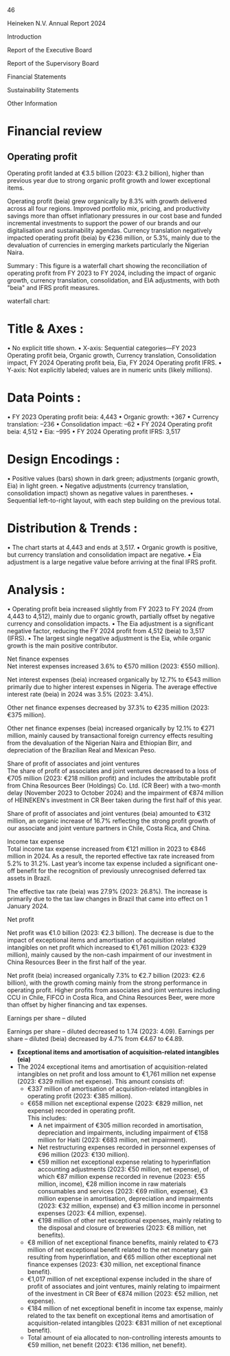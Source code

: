 46

Heineken N.V.
Annual Report 2024

Introduction

Report of the Executive Board

Report of the Supervisory Board

Financial Statements

Sustainability Statements

Other Information <!-- text, from page 0 (l=-0.000,t=0.008,r=0.060,b=0.987), with ID 01963ace-df78-4cf1-b5ac-6698dedce41d -->

# Financial review

## Operating profit

Operating profit landed at €3.5 billion (2023: €3.2 billion), higher than previous year due to strong organic profit growth and lower exceptional items. <!-- text, from page 0 (l=0.071,t=0.024,r=0.510,b=0.147), with ID 2b0d799c-9df6-442b-87ec-5eef7a368cc2 -->

Operating profit (beia) grew organically by 8.3% with growth delivered across all four regions. Improved portfolio mix, pricing, and productivity savings more than offset inflationary pressures in our cost base and funded incremental investments to support the power of our brands and our digitalisation and sustainability agendas. Currency translation negatively impacted operating profit (beia) by €236 million, or 5.3%, mainly due to the devaluation of currencies in emerging markets particularly the Nigerian Naira. <!-- text, from page 0 (l=0.073,t=0.151,r=0.519,b=0.251), with ID 3eff52cf-2057-45ad-b997-57c90252ff90 -->

Summary : This figure is a waterfall chart showing the reconciliation of operating profit from FY 2023 to FY 2024, including the impact of organic growth, currency translation, consolidation, and EIA adjustments, with both "beia" and IFRS profit measures.

waterfall chart:
# Title & Axes :
  • No explicit title shown.
  • X-axis: Sequential categories—FY 2023 Operating profit beia, Organic growth, Currency translation, Consolidation impact, FY 2024 Operating profit beia, Eia, FY 2024 Operating profit IFRS.
  • Y-axis: Not explicitly labeled; values are in numeric units (likely millions).

# Data Points :
  • FY 2023 Operating profit beia: 4,443
  • Organic growth: +367
  • Currency translation: –236
  • Consolidation impact: –62
  • FY 2024 Operating profit beia: 4,512
  • Eia: –995
  • FY 2024 Operating profit IFRS: 3,517

# Design Encodings :
  • Positive values (bars) shown in dark green; adjustments (organic growth, Eia) in light green.
  • Negative adjustments (currency translation, consolidation impact) shown as negative values in parentheses.
  • Sequential left-to-right layout, with each step building on the previous total.

# Distribution & Trends :
  • The chart starts at 4,443 and ends at 3,517.
  • Organic growth is positive, but currency translation and consolidation impact are negative.
  • Eia adjustment is a large negative value before arriving at the final IFRS profit.

# Analysis :
  • Operating profit beia increased slightly from FY 2023 to FY 2024 (from 4,443 to 4,512), mainly due to organic growth, partially offset by negative currency and consolidation impacts.
  • The Eia adjustment is a significant negative factor, reducing the FY 2024 profit from 4,512 (beia) to 3,517 (IFRS).
  • The largest single negative adjustment is the Eia, while organic growth is the main positive contributor. <!-- figure, from page 0 (l=0.085,t=0.283,r=0.513,b=0.430), with ID bb19c3e5-c4e5-469c-8819-503536462c0f -->

Net finance expenses  
Net interest expenses increased 3.6% to €570 million (2023: €550 million).

Net interest expenses (beia) increased organically by 12.7% to €543 million primarily due to higher interest expenses in Nigeria. The average effective interest rate (beia) in 2024 was 3.5% (2023: 3.4%). <!-- text, from page 0 (l=0.074,t=0.441,r=0.513,b=0.540), with ID e134b9c2-f01b-4f26-b718-498a493229c4 -->

Other net finance expenses decreased by 37.3% to €235 million (2023: €375 million). <!-- text, from page 0 (l=0.075,t=0.543,r=0.429,b=0.570), with ID c3b3e49c-215c-494a-9dd6-782ba6b10375 -->

Other net finance expenses (beia) increased organically by 12.1% to €271 million, mainly caused by transactional foreign currency effects resulting from the devaluation of the Nigerian Naira and Ethiopian Birr, and depreciation of the Brazilian Real and Mexican Peso. <!-- text, from page 0 (l=0.074,t=0.572,r=0.522,b=0.635), with ID 2ceb077d-d378-44af-8290-a2f7e45f905c -->

Share of profit of associates and joint ventures  
The share of profit of associates and joint ventures decreased to a loss of €705 million (2023: €218 million profit) and includes the attributable profit from China Resources Beer (Holdings) Co. Ltd. (CR Beer) with a two-month delay (November 2023 to October 2024) and the impairment of €874 million of HEINEKEN's investment in CR Beer taken during the first half of this year. <!-- text, from page 0 (l=0.073,t=0.642,r=0.514,b=0.749), with ID 9a81cf0e-3e15-41aa-88c6-7785e27143ae -->

Share of profit of associates and joint ventures (beia) amounted to €312 million, an organic increase of 16.7% reflecting the strong profit growth of our associate and joint venture partners in Chile, Costa Rica, and China. <!-- text, from page 0 (l=0.074,t=0.751,r=0.523,b=0.798), with ID 6758cc13-8246-4ad3-975a-bed495751e86 -->

Income tax expense  
Total income tax expense increased from €121 million in 2023 to €846 million in 2024. As a result, the reported effective tax rate increased from 5.2% to 31.2%. Last year’s income tax expense included a significant one-off benefit for the recognition of previously unrecognised deferred tax assets in Brazil. <!-- text, from page 0 (l=0.074,t=0.804,r=0.497,b=0.893), with ID 9b9b9e6a-46c5-4cd0-b137-f1e672814a8a -->

The effective tax rate (beia) was 27.9% (2023: 26.8%). The increase is primarily due to the tax law changes in Brazil that came into effect on 1 January 2024. <!-- text, from page 0 (l=0.074,t=0.895,r=0.515,b=0.939), with ID da586523-fd64-4804-ac90-5db66af5cd0c -->

Net profit

Net profit was €1.0 billion (2023: €2.3 billion). The decrease is due to the impact of exceptional items and amortisation of acquisition related intangibles on net profit which increased to €1,761 million (2023: €329 million), mainly caused by the non-cash impairment of our investment in China Resources Beer in the first half of the year. <!-- text, from page 0 (l=0.527,t=0.074,r=0.967,b=0.183), with ID 376906b5-516b-4a52-8b26-6ab0c18ce67e -->

Net profit (beia) increased organically 7.3% to €2.7 billion (2023: €2.6 billion), with the growth coming mainly from the strong performance in operating profit. Higher profits from associates and joint ventures including CCU in Chile, FIFCO in Costa Rica, and China Resources Beer, were more than offset by higher financing and tax expenses. <!-- text, from page 0 (l=0.528,t=0.188,r=0.976,b=0.267), with ID 05757e56-b444-491e-b126-fdf026edeab5 -->

Earnings per share – diluted

Earnings per share – diluted decreased to 1.74 (2023: 4.09). Earnings per share – diluted (beia) decreased by 4.7% from €4.67 to €4.89. <!-- text, from page 0 (l=0.527,t=0.275,r=0.975,b=0.345), with ID 7b3be7cb-87b4-4c21-a174-99c810cb9745 -->

- **Exceptional items and amortisation of acquisition-related intangibles (eia)**
- The 2024 exceptional items and amortisation of acquisition-related intangibles on net profit and loss amount to €1,761 million net expense (2023: €329 million net expense). This amount consists of:
  - €337 million of amortisation of acquisition-related intangibles in operating profit (2023: €385 million).
  - €658 million net exceptional expense (2023: €829 million, net expense) recorded in operating profit.  
    This includes:
    - A net impairment of €305 million recorded in amortisation, depreciation and impairments, including impairment of €158 million for Haiti (2023: €683 million, net impairment).
    - Net restructuring expenses recorded in personnel expenses of €96 million (2023: €130 million).
    - €59 million net exceptional expense relating to hyperinflation accounting adjustments (2023: €50 million, net expense), of which €87 million expense recorded in revenue (2023: €55 million, income), €28 million income in raw materials consumables and services (2023: €69 million, expense), €3 million expense in amortisation, depreciation and impairments (2023: €32 million, expense) and €3 million income in personnel expenses (2023: €4 million, expense).
    - €198 million of other net exceptional expenses, mainly relating to the disposal and closure of breweries (2023: €8 million, net benefits).
  - €8 million of net exceptional finance benefits, mainly related to €73 million of net exceptional benefit related to the net monetary gain resulting from hyperinflation, and €65 million other exceptional net finance expenses (2023: €30 million, net exceptional finance benefit).
  - €1,017 million of net exceptional expense included in the share of profit of associates and joint ventures, mainly relating to impairment of the investment in CR Beer of €874 million (2023: €52 million, net expense).
  - €184 million of net exceptional benefit in income tax expense, mainly related to the tax benefit on exceptional items and amortisation of acquisition-related intangibles (2023: €831 million of net exceptional benefit).
  - Total amount of eia allocated to non-controlling interests amounts to €59 million, net benefit (2023: €136 million, net benefit). <!-- text, from page 0 (l=0.528,t=0.352,r=0.979,b=0.906), with ID bb1cb2e8-3068-4573-bb9b-4844b1b7eaed -->